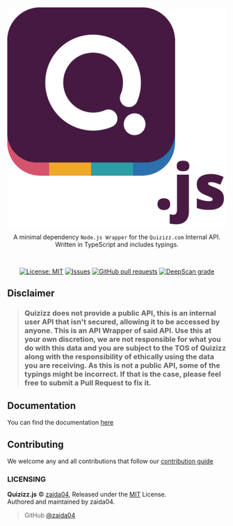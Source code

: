 <div align="center">
    <br />
    <p>
        <img src="logo.png" align="center" width="546" alt="logo.png" />
        <p>A minimal dependency <code>Node.js Wrapper</code> for the <code>Quizizz.com</code> Internal API. Written in TypeScript and includes typings.</p>
    </p> 
    <br />
    <p>
        <a href="https://opensource.org/licenses/MIT"><img src="https://img.shields.io/badge/License-MIT-yellow.svg" alt="License: MIT"></a>
        <a href="https://github.com/tterb/Hyde/issues"><img src="https://img.shields.io/github/issues-raw/zaida04/quizizz.js.svg?maxAge=25000" alt="Issues"></a>
        <a href=""><img src="https://img.shields.io/github/issues-pr/zaida04/quizizz.js.svg?style=flat" alt="GitHub pull requests"></a>
        <a href="https://deepscan.io/dashboard#view=project&tid=7103&pid=13963&bid=248819"><img src="https://deepscan.io/api/teams/7103/projects/13963/branches/248819/badge/grade.svg" alt="DeepScan grade"></a>
    </p>
</div>

## Disclaimer
> ### Quizizz does not provide a public API, this is an internal user API that isn't secured, allowing it to be accessed by anyone. This is an API Wrapper of said API. Use this at your own discretion, we are not responsible for what you do with this data and you are subject to the TOS of Quizizz along with the responsibility of ethically using the data you are receiving. As this is not a public API, some of the typings might be incorrect. If that is the case, please feel free to submit a Pull Request to fix it.

## Documentation
You can find the documentation [here](http://quizizz.github.io/)

## Contributing
We welcome any and all contributions that follow our [contribution guide](https://github.com/zaida04/Quizizz.js/blob/master/.github/CONTRIBUTING.md)

### LICENSING
**Quizizz.js** © [zaida04](https://github.com/zaida04), Released under the [MIT](https://github.com/zaida04/Quizizz.js/blob/master/LICENSE) License.  
Authored and maintained by zaida04.

> GitHub [@zaida04](https://github.com/zaida04) 
